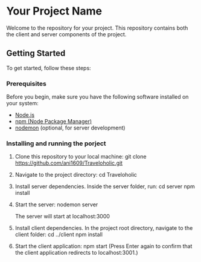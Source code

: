 # Your Project Name

Welcome to the repository for your project. This repository contains both the client and server components of the project.

## Getting Started

To get started, follow these steps:

### Prerequisites

Before you begin, make sure you have the following software installed on your system:

- [Node.js](https://nodejs.org/)
- [npm (Node Package Manager)](https://www.npmjs.com/)
- [nodemon](https://nodemon.io/) (optional, for server development)

### Installing and running the porject

1. Clone this repository to your local machine:
   git clone https://github.com/ani1609/Traveloholic.git

2. Navigate to the project directory:
   cd Traveloholic

3. Install server dependencies. Inside the server folder, run:
   cd server
   npm install

4. Start the server:
   nodemon server

   The server will start at localhost:3000

6. Install client dependencies. In the project root directory, navigate to the client folder:
   cd ../client
   npm install

7. Start the client application:
   npm start
   (Press Enter again to confirm that the client application redirects to localhost:3001.)

